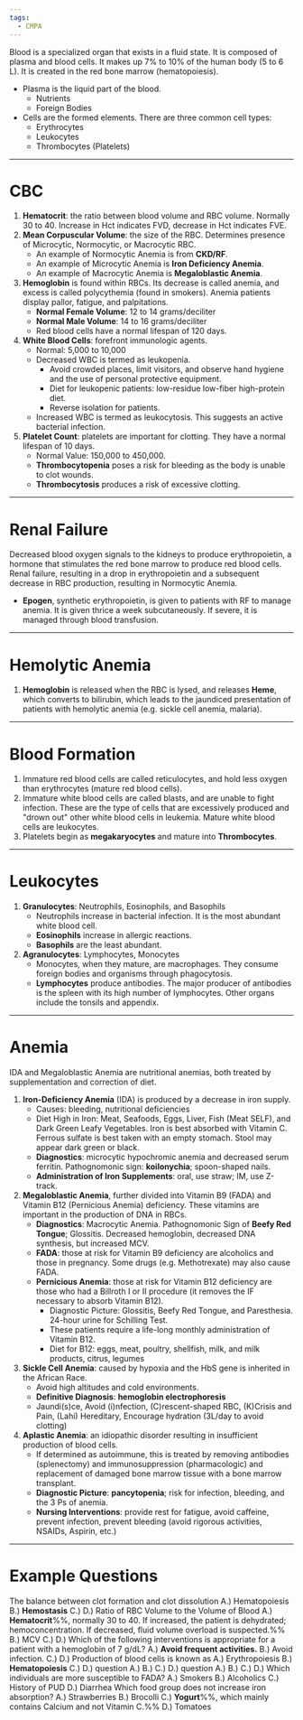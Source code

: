 ```yaml
---
tags:
  - CMPA
---
```

 Blood is a specialized organ that exists in a fluid state. It is composed of plasma and blood cells. It makes up 7% to 10% of the human body (5 to 6 L). It is created in the red bone marrow (hematopoiesis).
 - Plasma is the liquid part of the blood.
	 - Nutrients
	 - Foreign Bodies
 - Cells are the formed elements. There are three common cell types:
	 - Erythrocytes
	 - Leukocytes
	 - Thrombocytes (Platelets)
___
# CBC
1. **Hematocrit**: the ratio between blood volume and RBC volume. Normally 30 to 40. Increase in Hct indicates FVD, decrease in Hct indicates FVE.
2. **Mean Corpuscular Volume**: the size of the RBC. Determines presence of Microcytic, Normocytic, or Macrocytic RBC.
	- An example of Normocytic Anemia is from **CKD/RF**.
	- An example of Microcytic Anemia is **Iron Deficiency Anemia**.
	- An example of Macrocytic Anemia is **Megaloblastic Anemia**.
3. **Hemoglobin** is found within RBCs. Its decrease is called anemia, and excess is called polycythemia (found in smokers). Anemia patients display pallor, fatigue, and palpitations.
	- **Normal Female Volume**: 12 to 14 grams/deciliter
	- **Normal Male Volume**: 14 to 16 grams/deciliter
	- Red blood cells have a normal lifespan of 120 days.
4. **White Blood Cells**: forefront immunologic agents.
	- Normal: 5,000 to 10,000
	- Decreased WBC is termed as leukopenia.
		- Avoid crowded places, limit visitors, and observe hand hygiene and the use of personal protective equipment.
		- Diet for leukopenic patients: low-residue low-fiber high-protein diet.
		- Reverse isolation for patients.
	- Increased WBC is termed as leukocytosis. This suggests an active bacterial infection.
5. **Platelet Count**: platelets are important for clotting. They have a normal lifespan of 10 days.
	- Normal Value: 150,000 to 450,000.
	- **Thrombocytopenia** poses a risk for bleeding as the body is unable to clot wounds.
	- **Thrombocytosis** produces a risk of excessive clotting.
___
# Renal Failure
Decreased blood oxygen signals to the kidneys to produce erythropoietin, a hormone that stimulates the red bone marrow to produce red blood cells. Renal failure, resulting in a drop in erythropoietin and a subsequent decrease in RBC production, resulting in Normocytic Anemia.
- **Epogen**, synthetic erythropoietin, is given to patients with RF to manage anemia. It is given thrice a week subcutaneously. If severe, it is managed through blood transfusion.
___
# Hemolytic Anemia
1. **Hemoglobin** is released when the RBC is lysed, and releases **Heme**, which converts to bilirubin, which leads to the jaundiced presentation of patients with hemolytic anemia (e.g. sickle cell anemia, malaria).
___
# Blood Formation
1. Immature red blood cells are called reticulocytes, and hold less oxygen than erythrocytes (mature red blood cells).
2. Immature white blood cells are called blasts, and are unable to fight infection. These are the type of cells that are excessively produced and "drown out" other white blood cells in leukemia. Mature white blood cells are leukocytes.
3. Platelets begin as **megakaryocytes** and mature into **Thrombocytes**.
___
# Leukocytes
1. **Granulocytes**: Neutrophils, Eosinophils, and Basophils
	- Neutrophils increase in bacterial infection. It is the most abundant white blood cell.
	- **Eosinophils** increase in allergic reactions.
	- **Basophils** are the least abundant.
2. **Agranulocytes**: Lymphocytes, Monocytes
	- Monocytes, when they mature, are macrophages. They consume foreign bodies and organisms through phagocytosis.
	- **Lymphocytes** produce antibodies. The major producer of antibodies is the spleen with its high number of lymphocytes. Other organs include the tonsils and appendix.
___
# Anemia
IDA and Megaloblastic Anemia are nutritional anemias,  both treated by supplementation and correction of diet.
1. **Iron-Deficiency Anemia** (IDA) is produced by a decrease in iron supply.
	- Causes: bleeding, nutritional deficiencies
	- Diet High in Iron: Meat, Seafoods, Eggs, Liver, Fish (Meat SELF), and Dark Green Leafy Vegetables. Iron is best absorbed with Vitamin C. Ferrous sulfate is best taken with an empty stomach. Stool may appear dark green or black.
	- **Diagnostics**: microcytic hypochromic anemia and decreased serum ferritin. Pathognomonic sign: **koilonychia**; spoon-shaped nails.
	- **Administration of Iron Supplements**: oral, use straw; IM, use Z-track.
2. **Megaloblastic Anemia**, further divided into Vitamin B9 (FADA) and Vitamin B12 (Pernicious Anemia) deficiency. These vitamins are important in the production of DNA in RBCs.
	- **Diagnostics**: Macrocytic Anemia. Pathognomonic Sign of **Beefy Red Tongue**; Glossitis. Decreased hemoglobin, decreased DNA synthesis, but increased MCV.
	- **FADA**: those at risk for Vitamin B9 deficiency are alcoholics and those in pregnancy. Some drugs (e.g. Methotrexate) may also cause FADA.
	- **Pernicious Anemia**: those at risk for Vitamin B12 deficiency are those who had a Billroth I or II procedure (it removes the IF necessary to absorb Vitamin B12).
		- Diagnostic Picture: Glossitis, Beefy Red Tongue, and Paresthesia. 24-hour urine for Schilling Test.
		- These patients require a life-long monthly administration of Vitamin B12.
		- Diet for B12: eggs, meat, poultry, shellfish, milk, and milk products, citrus, legumes
3. **Sickle Cell Anemia**: caused by hypoxia and the HbS gene is inherited in the African Race.
	- Avoid high altitudes and cold environments.
	- **Definitive Diagnosis**: **hemoglobin electrophoresis**
	- Jaundi(s)ce, Avoid (i)nfection, (C)rescent-shaped RBC, (K)Crisis and Pain, (Lahi) Hereditary, Encourage hydration (3L/day to avoid clotting)
4. **Aplastic Anemia**: an idiopathic disorder resulting in insufficient production of blood cells.
	- If determined as autoimmune, this is treated by removing antibodies (splenectomy) and immunosuppression (pharmacologic) and replacement of damaged bone marrow tissue with a bone marrow transplant.
	- **Diagnostic Picture**: **pancytopenia**; risk for infection, bleeding, and the 3 Ps of anemia.
	- **Nursing Interventions**: provide rest for fatigue, avoid caffeine, prevent infection, prevent bleeding (avoid rigorous activities, NSAIDs, Aspirin, etc.)
___
# Example Questions
The balance between clot formation and clot dissolution
A.) Hematopoiesis
B.) **Hemostasis**
C.) 
D.) 
Ratio of RBC Volume to the Volume of Blood
A.) **Hematocrit**%%, normally 30 to 40. If increased, the patient is dehydrated; hemoconcentration. If decreased, fluid volume overload is suspected.%%
B.) MCV
C.) 
D.) 
Which of the following interventions is appropriate for a patient with a hemoglobin of 7 g/dL?
A.) **Avoid frequent activities.**
B.) Avoid infection.
C.) 
D.) 
Production of blood cells is known as
A.) Erythropoiesis
B.) **Hematopoiesis**
C.) 
D.) 
question
A.) 
B.) 
C.) 
D.) 
question
A.) 
B.) 
C.) 
D.) 
Which individuals are more susceptible to FADA?
A.) Smokers
B.) Alcoholics
C.) History of PUD
D.) Diarrhea
Which food group does not increase iron absorption?
A.) Strawberries
B.) Brocolli
C.) **Yogurt**%%, which mainly contains Calcium and not Vitamin C.%%
D.) Tomatoes